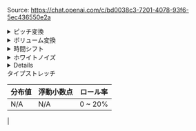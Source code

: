 Source: https://chat.openai.com/c/bd0038c3-7201-4078-93f6-5ec436550e2a


<details>
<summary>ピッチ変換</summary>

- 使用関数: librosa_mode

| 分布値 | 浮動小数点 | ロール率 |
| --- | --- | --- |
| 0.6 ~ 1.6 | 0.00000 | 20 ~ 25% |

</details>

<details>
<summary>ボリューム変換</summary>

- 使用関数: librosa_mode

| 分布値 | 浮動小数点 | ロール率 |
| --- | --- | --- |
| 0.5 ~ 1.5 | 0.00000 | 20 ~ 25% |

</details>

<details>
<summary>時間シフト</summary>

- 使用関数: sox_mode

| 分布値 | 浮動小数点 | ロール率 |
| --- | --- | --- |
| 0.5 ~ 1.5 | 0.00000 | 20 ~ 25% |

</details>

<details>
<summary>ホワイトノイズ</summary>

| 分布値 | 浮動小数点 | ロール率 |
| --- | --- | --- |
| 0.1 ~ 0.5 | 0.00 | 20 ~ 25% |

| 使用モード | モードロール率 |
| --- | --- |
| librosa_mode | 50% |
| sox_mode | 50% |

</details>

<details></details>
<summary>タイプストレッチ</summary>

| 分布値 | 浮動小数点 | ロール率 |
| --- | --- | --- |
| N/A | N/A | 0 ~ 20% |

| 